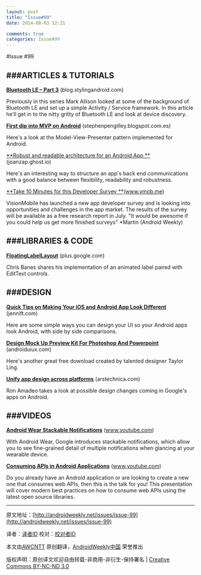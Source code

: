 ```yaml
---
layout: post
title: "Issue#99"
date: 2014-08-03 12:21

comments: true
categories: Issue#99
---
```


#Issue #99

###ARTICLES & TUTORIALS
---

[**Bluetooth LE – Part 3**](http://blog.stylingandroid.com/archives/2419) (blog.stylingandroid.com) 

Previously in this series Mark Allison looked at some of the background of Bluetooth LE and set up a simple Activity / Service framework. In this article he’ll get in to the nitty gritty of Bluetooth LE and look at device discovery.

[**First dip into MVP on Android**](http://stephenpengilley.blogspot.com.es/2014/04/my-first-dip-into-mvp-on-android.html) (stephenpengilley.blogspot.com.es) 

Here's a look at the Model-View-Presenter pattern implemented for Android.

[**Robust and readable architecture for an Android App **](http://joanzap.ghost.io/robust-architecture-for-an-android-app/)(joanzap.ghost.io)

Here's an interesting way to structure an app's back end communications with a good balance between flexibility, readability and robustness.

 
[**Take 10 Minutes for this Developer Survey **](http://www.vmob.me/DE3Q14AndroidWeekly)(www.vmob.me)

VisionMobile has launched a new app developer survey and is looking into opportunities and challenges in the app market. The results of the survey will be available as a free research report in July. "It would be awesome if you could help us get more finished surveys" *Martin (Android Weekly)

 
###LIBRARIES & CODE
---

[**FloatingLabelLayout**](https://plus.google.com/+ChrisBanes/posts/5Ejaq51UWGo) (plus.google.com) 

Chris Banes shares his implementation of an animated label paired with EditText controls.

###DESIGN
---

[**Quick Tips on Making Your iOS and Android App Look Different**](http://jennift.com/2013/12/13/tips-for-making-your-ios-and-android-app-look-different-the-basics/) (jennift.com) 

Here are some simple ways you can design your UI so your Android apps look Android, with side by side comparisons.

[**Design Mock Up Preview Kit For Photoshop And Powerpoint**](http://androiduiux.com/2014/04/06/android-design-mock-up-preview-kit-for-photoshop-and-powerpoint-free-download/) (androiduiux.com) 

Here's another great free download created by talented designer Taylor Ling.


[**Unify app design across platforms**](http://arstechnica.com/gadgets/2014/04/googles-next-design-challenge-unify-app-design-across-platforms/) (arstechnica.com)

Ron Amadeo takes a look at possible design changes coming in Google's apps on Android.

###VIDEOS
---

[**Android Wear Stackable Notifications**](https://www.youtube.com/watch?v=L4LvKOTkZ7Q) (www.youtube.com) 

With Android Wear, Google introduces stackable notifications, which allow you to see fine-grained detail of multiple notifications when glancing at your wearable device.

[**Consuming APIs in Android Applications**](https://www.youtube.com/watch?v=G6f9JQvGvr4) (www.youtube.com) 

Do you already have an Android application or are looking to create a new one that consumes web APIs, then this is the talk for you! This presentation will cover modern best practices on how to consume web APIs using the latest open source libraries.

---


原文地址：[http://androidweekly.net/issues/issue-99](http://androidweekly.net/issues/issue-99)

译者：[译者ID](https://github.com/译者ID) 校对：[校对者ID](https://github.com/校对者ID)

本文由[AWCNTT](https://github.com/AWCNTT) 原创翻译，[AndroidWeekly中国](http://www.androidweekly.cn/) 荣誉推出

版权声明：原创译文欢迎自由转载-非商用-非衍生-保持署名 | [Creative Commons BY-NC-ND 3.0](http://creativecommons.org/licenses/by-nc-nd/3.0/deed.zh)